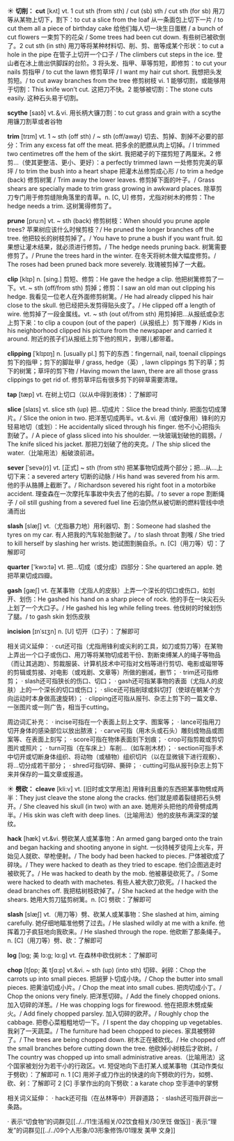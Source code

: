 ☀ <span class="category">**切削：**</span>
<span class="vocabulary">**cut**</span> [kʌt] 
<span class="definition">vt. 1 cut sth (from sth) / cut (sb) sth / cut sth (for sb) 用刀等从某物上切下，割下：</span>to cut a slice from the loaf 从一条面包上切下一片 / to cut them all a piece of birthday cake 给他们每人切一块生日蛋糕 / a bunch of cut flowers 一束剪下的花朵 / Some trees had been cut down. 有些树已被砍倒了。<span class="definition">2 cut sth (in sth) 用刀等将某种材料切、削、剪、凿等成某个形状：</span>to cut a hole in the pipe 在管子上切开一个口子 / The climbers cut steps in the ice. 登山者在冰上凿出供脚踩的台阶。<span class="definition">3 将头发、指甲、草等剪短，即修剪：</span>to cut your nails 剪指甲 / to cut the lawn 修剪草坪 / I want my hair cut short. 我想把头发剪短。/ to cut away branches from the tree 修剪树枝 <span class="definition">vi. 1 能够切割，或能够用于切割：</span>This knife won’t cut. 这把刀不快。<span class="definition">2 能够被切割：</span>The stone cuts easily. 这种石头易于切割。
            
<span class="vocabulary">**scythe**</span> [saɪð]
<span class="definition">vt.＆vi. 用长柄大镰刀割：</span>to cut grass and grain with a scythe 用镰刀割草或者谷物          

<span class="vocabulary">**trim**</span> [trɪm]
<span class="definition">vt. 1 ~ sth (off sth) / ~ sth (off/away) 切去、剪掉、割掉不必要的部分：</span>Trim any excess fat off the meat. 把多余的肥膘从肉上切掉。/ I trimmed two centimetres off the hem of the skirt. 我把裙子的下摆剪短了两厘米。<span class="definition">2 修剪…（使其更整洁、更小、更好）：</span>a perfectly trimmed lawn 一处修剪完美的草坪 / to trim the bush into a heart shape 把灌木丛修剪成心形 / to trim a hedge (back) 修剪树篱 / Trim away the lower leaves. 修剪掉下面的叶子。/ Grass shears are specially made to trim grass growing in awkward places. 除草剪刀专门用于修剪缝隙角落里的青草。<span class="definition">n. [C, U] 修剪，尤指对树木的修剪：</span>The hedge needs a trim. 这树篱得修剪了。
           
<span class="vocabulary">**prune**</span> [pru:n]
<span class="definition">vt. ~ sth (back) 修剪树枝：</span>When should you prune apple trees? 苹果树应该什么时候剪枝？/ He pruned the longer branches off the tree. 他把较长的树枝剪掉了。/ You have to prune a bush if you want fruit. 如果想让灌木结果，就必须进行修剪。/ The hedge needs pruning back. 树篱需要修剪了。/ Prune the trees hard in the winter. 在冬天将树木做大幅度修剪。/ The roses had been pruned back more severely. 玫瑰被剪掉了一大截。
           
<span class="vocabulary">**clip**</span> [klɪp]
<span class="definition">n. [sing.] 剪短、修剪：</span>He gave the hedge a clip. 他把树篱修剪了一下。<span class="definition">vt. ~ sth (off/from sth) 剪掉；修剪：</span>I saw an old man out clipping his hedge. 我看见一位老人在外面修剪树篱。/ He had already clipped his hair close to the skull. 他已经把头发剪得贴头皮了。/ He clipped off a length of wire. 他剪掉了一段金属线。<span class="definition">vt. ~ sth (out of/from sth) 用剪掉把…从报纸或杂志上剪下来：</span>to clip a coupon (out of the paper)（从报纸上）剪下赠券 / Kids in his neighborhood clipped his picture from the newspaper and carried it around. 附近的孩子们从报纸上剪下他的照片，到哪儿都带着。
           
<span class="vocabulary">**clipping**</span> [ˈklɪpɪŋ]
<span class="definition">n. [usually pl.] 剪下的东西：</span>fingernail, nail, toenail clippings 剪下的指甲；剪下的脚趾甲 / grass, hedge（英）, lawn clippings 剪下的草；剪下的树篱；草坪的剪下物 / Having mown the lawn, there are all those grass clippings to get rid of. 修剪草坪后有很多剪下的碎草需要清理。

<span class="vocabulary">**tap**</span> [tæp] 
<span class="definition">vt. 在树上切口（以从中得到液体）：</span>了解即可

<span class="vocabulary">**slice**</span> [slaɪs] 
<span class="definition">vt. slice sth (up) 把…切成片：</span>Slice the bread thinly. 把面包切成薄片。/ Slice the onion in two. 把洋葱切成两半。<span class="definition">vt.＆vi. 用（或好像用）锋利的刃轻易地切（或划）：</span>He accidentally sliced through his finger. 他不小心把指头割破了。/ A piece of glass sliced into his shoulder. 一块玻璃划破他的肩膀。/ The knife sliced his jacket. 那把刀划破了他的夹克。/ The ship sliced the water.（比喻用法）船破浪前进。

<span class="vocabulary">**sever**</span> [ˈsevə(r)]
<span class="definition">vt. [正式] ~ sth (from sth) 把某事物切成两个部分；把…从…上切下来：</span>a severed artery 切断的动脉 / His hand was severed from his arm. 他的手从胳膊上截断了。/ Richardson severed his right foot in a motorbike accident. 理查森在一次摩托车事故中失去了他的右脚。/ to sever a rope 割断绳子 / oil still gushing from a severed fuel line 石油仍然从被切断的燃料管线中喷涌而出
           
<span class="vocabulary">**slash**</span> [slæʃ]
<span class="definition">vt.（尤指暴力地）用利器切、割：</span>Someone had slashed the tyres on my car. 有人把我的汽车轮胎割破了。/ to slash throat 割喉 / She tried to kill herself by slashing her wrists. 她试图割腕自杀。<span class="definition">n. [C]（用刀等）切：</span>了解即可

<span class="vocabulary">**quarter**</span> ['kwɔ:tə] 
<span class="definition">vt. 把…切成（或分成）四部分：</span>She quartered an apple. 她把苹果切成四瓣。
           
<span class="vocabulary">**gash**</span> [gæʃ]
<span class="definition">vt. 在某事物（尤指人的皮肤）上弄一个深长的切口或伤口，如划开、划伤：</span>He gashed his hand on a sharp piece of rock. 他的手在一块尖石头上划了一个大口子。/ He gashed his leg while felling trees. 他伐树的时候划伤了腿。/ to gash skin 划伤皮肤
           
<span class="vocabulary">**incision**</span> [ɪnˈsɪʒn]
<span class="definition">n. [U] 切开（口子）：</span>了解即可

相关词义延伸：
· cut还可指（尤指用锋利或尖利的工具，如刀或剪刀等）在某物上弄出一个口子或伤口、用刀等将某物切成若干份、割断束缚某人的绳子等物品（而让其逃跑）、剪裁服装、计算机技术中可指对文档等进行剪切、电影或磁带等的剪辑或剪接、对电影（或戏剧、文章等）所做的删减，删节；
· trim还可指修剪；
· slash还可指狭长的伤口、切口；
· gash还可指某事物的表面（尤指人的皮肤）上的一个深长的切口或伤口；
· slice还可指削球或斜切打（使球在朝某个方向运动时本身做高速旋转）；
· clipping还可指从报刊、杂志上剪下的一篇文章、一张图片或一则广告，相当于cutting。

周边词汇补充：
· incise可指在一个表面上刻上文字、图案等；
· lance可指用刀切开身体的感染部位以放出脓液；
· carve可指（用木头或石头）雕刻成物品或图案等、在表面上刻写；
· score可指在物体表面刻下划痕；
· crop可指剪裁或剪切图片或照片；
· turn可指（在车床上）车削…（如车削木材）；
· section可指手术中切开或切断身体组织、将动物（或植物）组织切片（以在显微镜下进行观察）、将…切分成若干部分；
· shred可指切碎、撕碎；
· cutting可指从报刊杂志上剪下来并保存的一篇文章或报道。

☀ <span class="category">**劈砍：**</span>
<span class="vocabulary">**cleave**</span> [kli:v]
<span class="definition">vt. [旧时或文学用法] 用锋利且重的东西把某事物劈成两半：</span>They just cleave the stone along the cracks. 他们就是顺着裂缝把石头劈开。/ She cleaved his skull (in two) with an axe. 她用斧头把他的颅骨劈成两半。/ His skin was cleft with deep lines.（比喻用法）他的皮肤布满深深的皱纹。
           
<span class="vocabulary">**hack**</span> [hæk]
<span class="definition">vt.&vi. 劈砍某人或某事物：</span>An armed gang barged onto the train and began hacking and shooting anyone in sight. 一伙持械歹徒闯上火车，开始见人就砍、举枪便射。/ The body had been hacked to pieces. 尸体被砍成了碎块。/ They were hacked to death as they tried to escape. 他们企图逃走时被砍死了。/ He was hacked to death by the mob. 他被暴徒砍死了。/ Some were hacked to death with machetes. 有些人被大砍刀砍死。/ I hacked the dead branches off. 我把枯树枝砍掉了。/ She hacked at the hedge with the shears. 她用大剪刀猛剪树篱。<span class="definition">n. [C] 劈砍：</span>了解即可
           
<span class="vocabulary">**slash**</span> [slæʃ]
<span class="definition">vt.（用刀等）劈、砍某人或某事物：</span>She slashed at him, aiming carefully. 她仔细地瞄准他劈了过去。/ He slashed wildly at me with a knife. 他挥着刀子疯狂地向我砍来。/ He slashed through the rope. 他砍断了那条绳子。<span class="definition">n. [C]（用刀等）劈、砍：</span>了解即可
           
<span class="vocabulary">**log**</span> [lɒg; 美 lɔ:g; lɑ:g]
<span class="definition">vt. 在森林中砍伐树木：</span>了解即可
           
<span class="vocabulary">**chop**</span> [tʃɒp; 美 tʃɑ:p]
<span class="definition">vt.&vi. ~ sth (up) (into sth) 切碎、剁碎：</span>Chop the carrots up into small pieces. 把胡萝卜切成小块。/ Chop the butter into small pieces. 把黄油切成小片。/ Chop the meat into small cubes. 把肉切成小丁。/ Chop the onions very finely. 把洋葱切碎。/ Add the finely chopped onions. 加入切碎的洋葱。/ He was chopping logs for firewood. 他在把原木劈成柴火。/ Add finely chopped parsley. 加入切碎的欧芹。/ Roughly chop the cabbage. 把卷心菜粗粗地切一下。/ I spent the day chopping up vegetables. 我剁了一天蔬菜。/ The furniture had been chopped to pieces. 家具被劈碎了。/ The trees are being chopped down. 树木正在被砍伐。/ He chopped off the small branches before cutting down the tree. 他砍掉小树枝后才砍树。/ The country was chopped up into small administrative areas.（比喻用法）这个国家被划分为若干小的行政区。<span class="definition">vt. 短促地向下击打某人或某事物（其动作类似于劈砍）：</span>了解即可 <span class="definition">n. 1 [C] 用斧子或刀作出的快速的向下劈砍的行为，如劈、砍、剁：</span>了解即可 <span class="definition">2 [C] 手掌作出的向下劈砍：</span>a karate chop 空手道中的掌劈
  
相关词义延伸：
· hack还可指（在丛林等中）开辟道路；
· slash还可指开辟出一条路。

· 表示“切食物”的词群见[[../../11生活相关/02饮食相关/30烹饪 做饭]]
· 表示“理发”的词群见[[../../09个人形象/03形象修饰/01理发 美甲 文身]]
